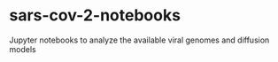 # sars-cov-2-notebooks
Jupyter notebooks to analyze the available viral genomes and diffusion models
